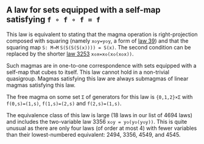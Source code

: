 ## A law for sets equipped with a self-map satisfying `f ∘ f ∘ f = f`

This law is equivalent to stating that the magma operation is right-projection composed with squaring (namely `x◇y=y◇y`, a form of [law 39](https://teorth.github.io/equational_theories/implications/?39)) and that the squaring map `S: M→M`  `S(S(S(S(x)))) = S(x)`.  The second condition can be replaced by the shorter [law 3253](https://teorth.github.io/equational_theories/implications/?3253) `x◇x=x◇(x◇(x◇x))`.

Such magmas are in one-to-one correspondence with sets equipped with a self-map that cubes to itself.  This law cannot hold in a non-trivial quasigroup.  Magmas satisfying this law are always submagmas of linear magmas satisfying this law.

The free magma on some set `Σ` of generators for this law is `{0,1,2}×Σ` with `f(0,s)=(1,s)`, `f(1,s)=(2,s)` and `f(2,s)=(1,s)`.

The equivalence class of this law is large (18 laws in our list of 4694 laws) and includes the two-variable law 3356 `x◇y = y◇(y◇(y◇y))`.  This is quite unusual as there are only four laws (of order at most 4) with fewer variables than their lowest-numbered equivalent: 2494, 3356, 4549, and 4545.
